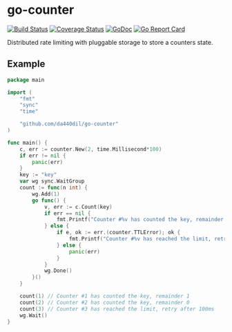 # go-counter

[![Build Status](https://travis-ci.com/da440dil/go-counter.svg?branch=master)](https://travis-ci.com/da440dil/go-counter)
[![Coverage Status](https://coveralls.io/repos/github/da440dil/go-counter/badge.svg?branch=master)](https://coveralls.io/github/da440dil/go-counter?branch=master)
[![GoDoc](https://godoc.org/github.com/da440dil/go-counter?status.svg)](https://godoc.org/github.com/da440dil/go-counter)
[![Go Report Card](https://goreportcard.com/badge/github.com/da440dil/go-counter)](https://goreportcard.com/report/github.com/da440dil/go-counter)

Distributed rate limiting with pluggable storage to store a counters state.

## Example

```go
package main

import (
	"fmt"
	"sync"
	"time"

	"github.com/da440dil/go-counter"
)

func main() {
	c, err := counter.New(2, time.Millisecond*100)
	if err != nil {
		panic(err)
	}
	key := "key"
	var wg sync.WaitGroup
	count := func(n int) {
		wg.Add(1)
		go func() {
			v, err := c.Count(key)
			if err == nil {
				fmt.Printf("Counter #%v has counted the key, remainder %v\n", n, v)
			} else {
				if e, ok := err.(counter.TTLError); ok {
					fmt.Printf("Counter #%v has reached the limit, retry after %v\n", n, e.TTL())
				} else {
					panic(err)
				}
			}
			wg.Done()
		}()
	}

	count(1) // Counter #1 has counted the key, remainder 1
	count(2) // Counter #2 has counted the key, remainder 0
	count(3) // Counter #3 has reached the limit, retry after 100ms
	wg.Wait()
}
```